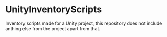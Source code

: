 # UnityInventoryScripts
Inventory scripts made for a Unity project, this repository does not include anthing else from the project apart from that.
